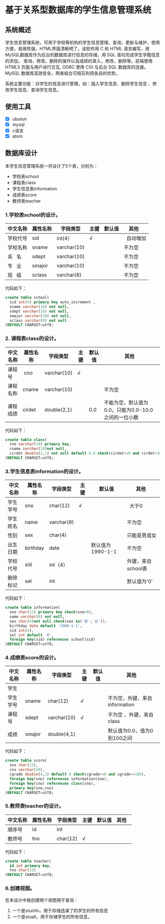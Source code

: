 # 基于关系型数据库的学生信息管理系统

## 系统概述
  学生信息管理系统，可用于学校等机构的学生信息管理，查询，更新与维护，使用方便，易用性强，HTML界面清晰明了。该软件用 C 和 HTML 语言编写，用MySQL数据库作为后台的数据库进行信息的存储，用 SQL 语句完成学生学籍信息的添加， 查询，修改，删除的操作以及成绩的录入，修改，删除等。前端使用 HTML5 页面与用户进行交互, ODBC 使用 CGI 与后台 SQL 数据库的连接。MySQL 数据库高效安全，两者结合可相互利用各自的优势。  
  
  系统主要功能：对学生的信息进行管理，如：插入学生信息、删除学生信息 、修改学生信息、查询学生信息。
## 使用工具
 - [x] ubutun   
 - [x] mysql  
 - [x] c语言  
 - [x] atom   
## 数据库设计  
本学生信息管理系统一共设计了5个表，分别为： 
* 学校表school  
* 课程表class 
* 学生信息表information  
* 成绩表score  
* 教师表teacher

### 1.学校表school的设计。 

中文名称 | 属性名称 | 字段类型 | 主键 | 默认值 | 其他   
--------|--------|--------|--------|--------|--------|
学校代号 |  sid | int(4） | √ |   |   自动增加|
学校名称 | sname | varchar(10) | |  |不为空 |
系   名 | sdept | varchar(10) |  |  |不为空 |
专   业 | smajor |varchar(10) |  |  |  不为空|
班   级 |sclass | varchar(8) |  |  | 不为空| 

代码如下：
```sql
create table school(
  sid int(4) primary key auto_increment ,
  sname varchar(10) not null,
  sdept varchar(10) not null,
  smajor varchar(10) not null,
  sclass varchar(8) not null
)DEFAULT CHARSET=utf8;
```
 
### 2. 课程表class的设计。  

中文名称 | 属性名称 | 字段类型 | 主键 | 默认值 | 其他   
--------|--------|--------|--------|--------|--------|
课程号 |  cno | varchar(10) | √ |  ||
课程名称 | cname | varchar(10) | |  |不为空 |
课程成绩 | cirdet | double(2,1) |  | 0.0 | 不能为空，默认值为0.0，只能为0.0-10.0之间的一位小数|

代码如下：
```sql
create table class(
  cno varchar(10) primary key,
  cname varchar(10)not null,
  cirdet double(2,1) not null default 0.0 check(cirdet>=0 and cirdet<10) 
)DEFAULT CHARSET=utf8;
```


### 3.学生信息表information的设计。 

中文名称 | 属性名称 | 字段类型 | 主键 | 默认值 | 其他   
--------|--------|--------|--------|--------|--------|
学生学号 |  sno | char(12) | √ |   |   大于0|
学生姓名 | name | varchar(8) | |  |不为空 |
性别 | sex | char(4) |  |  |只能是男或女|
出生日期 | birthday |date |  | 默认值为1990-1-1 |  不为空|
学校代号 |sid | int（4） |  |  | 外键，来自school表| 
删除标记|sel | int |  |  | 默认值为'0'| 

代码如下：
```sql
create table information(
  sno char(12) primary key check(sno>0),
  name varchar(8) not null,
  sex char(4)not null check(sex in('男','女')),
  birthday date default '1990-1-1',
  sid int(4),
  sel int default '0',
  foreign key(sid) references school(sid)
)DEFAULT CHARSET=utf8;
```

### 4.成绩表score的设计。 

中文名称 | 属性名称 | 字段类型 | 主键 | 默认值 | 其他   
--------|--------|--------|--------|--------|--------|
学生 |
学生学号 | sname | char(12) | √|  |不为空，外键，来自information|
课程号 | sdept | varchar(10) | √ |  |不为空 ，外键，来自class|
成绩 | smajor |double(4,1) |  |  |  默认值为0.0，值为0到100之间|

代码如下：
```sql
create table score(
  sno char(12),
  cno varchar(10),
  cgrade double(4,1) default 0 check(cgrade>=0 and cgrade<=100),
  foreign key(sno) references information(sno),
  foreign key(cno) references class(cno),
  primary key(sno,cno)
)DEFAULT CHARSET=utf8;
```


### 5.教师表teacher的设计。 

中文名称 | 属性名称 | 字段类型 | 主键 | 默认值 | 其他   
--------|--------|--------|--------|--------|--------|
顺序号 | id |int | |  ||
教师号 | tno | char(12) | √|  ||

代码如下：
```sql
create table teacher(
  id int primary key,
  tno char(12)
)DEFAULT CHARSET=utf8;
```

### 6.创建视图。 
在本设计中我创建两个视图用于查询：
1. 一个是stuinfo，用于存储选课了的学生的所有信息
2. 一个是stuall，用于存储学生的所有信息。
